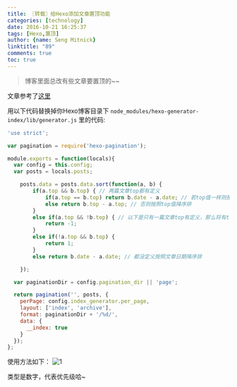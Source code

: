 ```yaml
---
title: 〖转载〗给Hexo添加文章置顶功能
categories: [technology]
date: 2016-10-21 16:25:37
tags: [Hexo,置顶]
author: {name: Seng Mitnick}
linktitle: "89"
comments: true
toc: true
---
```

> 博客里面总改有些文章要置顶的~~

文章参考了[这里](http://www.yuedongxu.cn/wod/)

用以下代码替换掉你Hexo博客目录下 `node_modules/hexo-generator-index/lib/generator.js` 里的代码:<!--more-->
``` js
'use strict';

var pagination = require('hexo-pagination');

module.exports = function(locals){
  var config = this.config;
  var posts = locals.posts;

    posts.data = posts.data.sort(function(a, b) {
        if(a.top && b.top) { // 两篇文章top都有定义
            if(a.top == b.top) return b.date - a.date; // 若top值一样则按照文章日期降序排
            else return b.top - a.top; // 否则按照top值降序排
        }
        else if(a.top && !b.top) { // 以下是只有一篇文章top有定义，那么将有top的排在前面（这里用异或操作居然不行233）
            return -1;
        }
        else if(!a.top && b.top) {
            return 1;
        }
        else return b.date - a.date; // 都没定义按照文章日期降序排

    });

  var paginationDir = config.pagination_dir || 'page';

  return pagination('', posts, {
    perPage: config.index_generator.per_page,
    layout: ['index', 'archive'],
    format: paginationDir + '/%d/',
    data: {
      __index: true
    }
  });
};
```

使用方法如下：
![1](89.jpg)

类型是数字，代表优先级哈~

